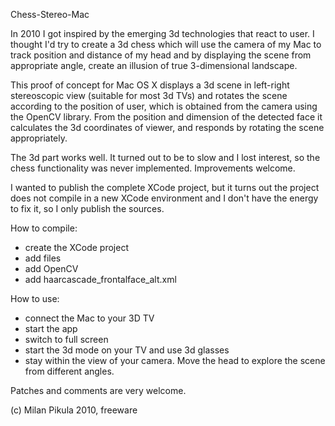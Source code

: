 Chess-Stereo-Mac

In 2010 I got inspired by the emerging 3d technologies that react to user.
I thought I'd try to create a 3d chess which will use the camera of my Mac to
track position and distance of my head and by displaying the scene from
appropriate angle, create an illusion of true 3-dimensional landscape.

This proof of concept for Mac OS X displays a 3d scene in left-right
stereoscopic view (suitable for most 3d TVs) and rotates the scene according to
the position of user, which is obtained from the camera using the OpenCV
library. From the position and dimension of the detected face it calculates the
3d coordinates of viewer, and responds by rotating the scene appropriately.

The 3d part works well. It turned out to be to slow and I lost interest, so the
chess functionality was never implemented. Improvements welcome.

I wanted to publish the complete XCode project, but it turns out the project
does not compile in a new XCode environment and I don't have the energy to
fix it, so I only publish the sources.

How to compile:
- create the XCode project
- add files
- add OpenCV
- add haarcascade_frontalface_alt.xml

How to use:

- connect the Mac to your 3D TV
- start the app
- switch to full screen
- start the 3d mode on your TV and use 3d glasses
- stay within the view of your camera. Move the head to explore the scene from different angles.

Patches and comments are very welcome.

(c) Milan Pikula 2010, freeware
